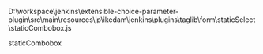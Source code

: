 

D:\workspace\jenkins\extensible-choice-parameter-plugin\src\main\resources\jp\ikedam\jenkins\plugins\taglib\form\staticSelect\staticCombobox.js

staticCombobox